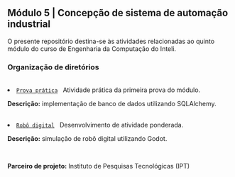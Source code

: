 <h2>Módulo 5 | Concepção de sistema de automação industrial</h2>

<p>O presente repositório destina-se às atividades relacionadas ao quinto módulo do curso de Engenharia da Computação do Inteli.</p>

<h3>Organização de diretórios</h3><br>

<li><a href="https://github.com/Pablo-RLV/Inteli-M5-T2/tree/main/Prova"><code>Prova prática</code></a>&nbsp;&nbsp;&nbsp;Atividade prática da primeira prova do módulo.<br>
  <p><b>Descrição:</b> implementação de banco de dados utilizando SQLAlchemy.</p>
<br>

<li><a href="https://github.com/Pablo-RLV/Inteli-M5-T2/tree/main/Ponderada"><code>Robô digital</code></a>&nbsp;&nbsp;&nbsp;Desenvolvimento de atividade ponderada.<br>
  <p><b>Descrição:</b> simulação de robô digital utilizando Godot.</p>
<br>

**Parceiro de projeto:** Instituto de Pesquisas Tecnológicas (IPT)
